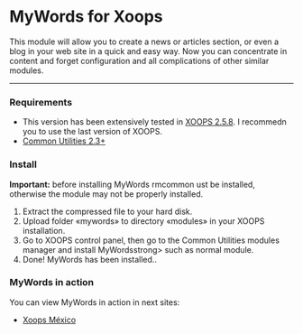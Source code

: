 MyWords for Xoops
=======

This module will allow you to create a news or articles section, or even a blog in your web site in a quick and easy way. Now you can concentrate in content and forget configuration and all complications of other similar modules.

---

### Requirements

* This version has been extensively tested in [XOOPS 2.5.8](http://xoops.org). I recommedn you to use the last version of XOOPS.
* [Common Utilities 2.3+](http://rmcommon.com)

### Install
**Important:** before installing MyWords rmcommon ust be installed, otherwise the module may not be properly installed.

1. Extract the compressed file to your hard disk.
2. Upload folder «mywords» to directory «modules» in your XOOPS installation.
3. Go to XOOPS control panel, then go to the Common Utilities modules manager and install MyWordsstrong> such as normal module.
4. Done! MyWords has been installed..

### MyWords in action

You can view MyWords in action in next sites:

* [Xoops México](http://xoopsmexico.net/blog)
